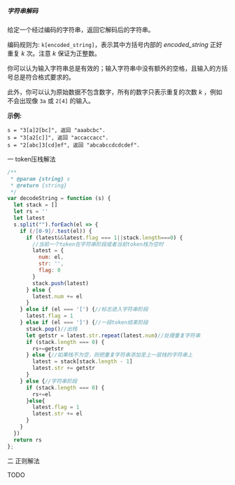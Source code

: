 ##### 字符串解码

给定一个经过编码的字符串，返回它解码后的字符串。

编码规则为: `k[encoded_string]`，表示其中方括号内部的 *encoded_string* 正好重复 *k* 次。注意 *k* 保证为正整数。

你可以认为输入字符串总是有效的；输入字符串中没有额外的空格，且输入的方括号总是符合格式要求的。

此外，你可以认为原始数据不包含数字，所有的数字只表示重复的次数 *k* ，例如不会出现像 `3a` 或 `2[4]` 的输入。

**示例:**

```
s = "3[a]2[bc]", 返回 "aaabcbc".
s = "3[a2[c]]", 返回 "accaccacc".
s = "2[abc]3[cd]ef", 返回 "abcabccdcdcdef".
```



一 token压栈解法

```js
/**
 * @param {string} s
 * @return {string}
 */
var decodeString = function (s) {
  let stack = []
  let rs = ''
  let latest
  s.split("").forEach(el => {
    if (/[0-9]/.test(el)) {
      if (latest&&latest.flag === 1||stack.length===0) {
        //当前一个token在字符串阶段或者当前token栈为空时
        latest = {
          num: el,
          str: '',
          flag: 0
        }
        stack.push(latest)
      } else {
        latest.num += el
      }
    } else if (el === '[') {//标志进入字符串阶段
      latest.flag = 1
    } else if (el === ']') {//一段token结束阶段
      stack.pop()//出栈
      let getstr = latest.str.repeat(latest.num)//处理重复字符串
      if (stack.length === 0) {
        rs+=getstr
      } else {//如果栈不为空，则把重复字符串添加至上一层栈的字符串上
        latest = stack[stack.length - 1]
        latest.str += getstr
      }
    } else {//字符串阶段
      if (stack.length === 0) {
        rs+=el
      }else{
        latest.flag = 1
        latest.str += el
      }
    }
  })
  return rs
};
```

二 正则解法

TODO